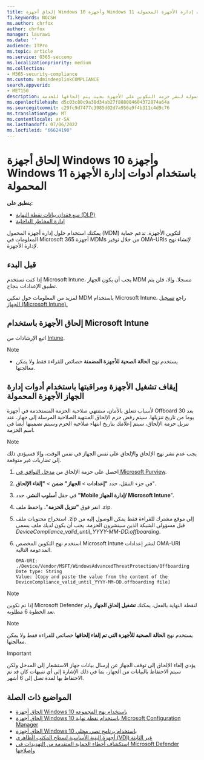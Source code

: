 ```yaml
---
title: إلحاق أجهزة Windows 10 وأجهزة Windows 11 باستخدام أدوات إدارة الأجهزة المحمولة
f1.keywords: NOCSH
ms.author: chrfox
author: chrfox
manager: laurawi
ms.date: ''
audience: ITPro
ms.topic: article
ms.service: O365-seccomp
ms.localizationpriority: medium
ms.collection:
- M365-security-compliance
ms.custom: admindeeplinkCOMPLIANCE
search.appverid:
- MET150
description: استخدم أدوات إدارة الجهاز الأجهزة المحمولة لنشر حزمة التكوين على الأجهزة بحيث يتم إلحاقها للخدمة.
ms.openlocfilehash: d5c03c80c9a38d34ab27f888084604372874a64a
ms.sourcegitcommit: c29fc9d7477c3985d02d7a956a9f4b311c4d9c76
ms.translationtype: MT
ms.contentlocale: ar-SA
ms.lasthandoff: 07/06/2022
ms.locfileid: "66624190"
---
```

# <a name="onboard-windows-10-and-windows-11-devices-using-mobile-device-management-tools"></a>إلحاق أجهزة Windows 10 وأجهزة Windows 11 باستخدام أدوات إدارة الأجهزة المحمولة

**ينطبق على:**

- [منع فقدان بيانات نقطة النهاية (DLP)](./endpoint-dlp-learn-about.md)
- [إدارة المخاطر الداخلية](insider-risk-management.md)

يمكنك استخدام حلول إدارة أجهزة المحمول (MDM) لتكوين الأجهزة. تدعم حماية المعلومات في Microsoft 365 أجهزة MDMs من خلال توفير OMA-URIs لإنشاء نهج لإدارة الأجهزة.


## <a name="before-you-begin"></a>قبل البدء
إذا كنت تستخدم Microsoft Intune، يجب أن يكون الجهاز MDM مسجلا. وإلا، فلن يتم تطبيق الإعدادات بنجاح. 

لمزيد من المعلومات حول تمكين MDM باستخدام Microsoft Intune، راجع [تسجيل الجهاز (Microsoft Intune).](/mem/intune/enrollment/device-enrollment)

## <a name="onboard-devices-using-microsoft-intune"></a>إلحاق الأجهزة باستخدام Microsoft Intune

اتبع الإرشادات من [Intune](/mem/intune/protect/advanced-threat-protection-configure).
 
> [!NOTE]
> - يستخدم نهج **الحالة الصحية للأجهزة المضمنة** خصائص للقراءة فقط ولا يمكن معالجتها.

## <a name="offboard-and-monitor-devices-using-mobile-device-management-tools"></a>إيقاف تشغيل الأجهزة ومراقبتها باستخدام أدوات إدارة الجهاز الأجهزة المحمولة

لأسباب تتعلق بالأمان، ستنتهي صلاحية الحزمة المستخدمة في أجهزة Offboard بعد 30 يوما من تاريخ تنزيلها. سيتم رفض حزم الإلحاق المنتهية الصلاحية المرسلة إلى جهاز. عند تنزيل حزمة الإلحاق، سيتم إعلامك بتاريخ انتهاء صلاحية الحزم وسيتم تضمينها أيضا في اسم الحزمة.

> [!NOTE]
> يجب عدم نشر نهج الإلحاق والإلحاق على نفس الجهاز في نفس الوقت، وإلا فسيؤدي ذلك إلى تضاربات غير متوقعة.

1. احصل على حزمة الإلحاق من <a href="https://go.microsoft.com/fwlink/p/?linkid=2077149" target="_blank">مدخل التوافق في Microsoft Purview</a>.

2. في جزء التنقل، حدد **"إعدادات** > **الجهاز" ضمن** > **"إلغاء الإلحاق**".

3. في حقل **أسلوب النشر**، حدد **"Mobile إدارة الجهاز/ Microsoft Intune**".

4. انقر فوق **"تنزيل الحزمة**"، واحفظ ملف .zip.

5. استخراج محتويات ملف .zip إلى موقع مشترك للقراءة فقط يمكن الوصول إليه من قبل مسؤولي الشبكة الذين سينشرون الحزمة. يجب أن يكون لديك ملف يسمى *DeviceCompliance_valid_until_YYYY-MM-DD.offboarding*.

6. استخدم نهج التكوين المخصص Microsoft Intune لنشر إعدادات OMA-URI المدعومة التالية.

    ```text
    OMA-URI: ./Device/Vendor/MSFT/WindowsAdvancedThreatProtection/Offboarding
    Date type: String
    Value: [Copy and paste the value from the content of the DeviceCompliance_valid_until_YYYY-MM-DD.offboarding file]
    ```
> [!NOTE]
> إذا تم تكوين Microsoft Defender لنقطة النهاية بالفعل، يمكنك **تشغيل إلحاق الجهاز** ولم تعد الخطوة 6 مطلوبة.

> [!NOTE]
> يستخدم نهج **الحالة الصحية للأجهزة التي تم إلغاء إلحاقها** خصائص للقراءة فقط ولا يمكن معالجتها.

> [!IMPORTANT]
> يؤدي إلغاء الإلحاق إلى توقف الجهاز عن إرسال بيانات جهاز الاستشعار إلى المدخل ولكن سيتم الاحتفاظ بالبيانات من الجهاز، بما في ذلك الإشارة إلى أي تنبيهات كان قد تم الاحتفاظ بها لمدة تصل إلى 6 أشهر.

## <a name="related-topics"></a>المواضيع ذات الصلة
- [إلحاق أجهزة Windows 10 باستخدام نهج المجموعة](device-onboarding-gp.md)
- [إلحاق أجهزة Windows 10 باستخدام نقطة نهاية Microsoft Configuration Manager](device-onboarding-sccm.md)
- [إلحاق أجهزة Windows 10 باستخدام برنامج نصي محلي](device-onboarding-script.md)
- [أجهزة البنية الأساسية لسطح المكتب الظاهري (VDI) غير الثابتة](device-onboarding-vdi.md)
- [استكشاف أخطاء الحماية المتقدمة من التهديدات في Microsoft Defender وإصلاحها](/windows/security/threat-protection/microsoft-defender-atp/troubleshoot-onboarding)
